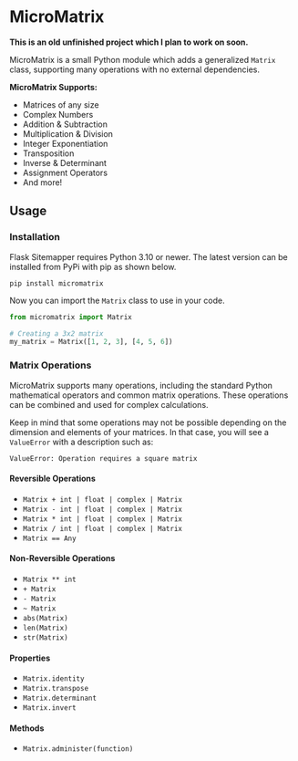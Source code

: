 # MicroMatrix
**This is an old unfinished project which I plan to work on soon.**

MicroMatrix is a small Python module which adds a generalized `Matrix` class, supporting many operations with no external dependencies.

**MicroMatrix Supports:**
* Matrices of any size
* Complex Numbers
* Addition & Subtraction
* Multiplication & Division
* Integer Exponentiation
* Transposition
* Inverse & Determinant
* Assignment Operators
* And more!

## Usage
### Installation
Flask Sitemapper requires Python 3.10 or newer. The latest version can be installed from PyPi with pip as shown below.
```terminal
pip install micromatrix
```

Now you can import the `Matrix` class to use in your code.
```python
from micromatrix import Matrix

# Creating a 3x2 matrix
my_matrix = Matrix([1, 2, 3], [4, 5, 6])
```

### Matrix Operations
MicroMatrix supports many operations, including the standard Python mathematical operators and common matrix operations. These operations can be combined and used for complex calculations.

Keep in mind that some operations may not be possible depending on the dimension and elements of your matrices. In that case, you will see a `ValueError` with a description such as:
```terminal
ValueError: Operation requires a square matrix
```

#### Reversible Operations
* `Matrix + int | float | complex | Matrix`
* `Matrix - int | float | complex | Matrix`
* `Matrix * int | float | complex | Matrix`
* `Matrix / int | float | complex | Matrix`
* `Matrix == Any`
#### Non-Reversible Operations
* `Matrix ** int`
* `+ Matrix`
* `- Matrix`
* `~ Matrix`
* `abs(Matrix)`
* `len(Matrix)`
* `str(Matrix)`

#### Properties
* `Matrix.identity`
* `Matrix.transpose`
* `Matrix.determinant`
* `Matrix.invert`

#### Methods
* `Matrix.administer(function)`